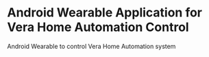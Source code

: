 # Android Wearable Application for Vera Home Automation Control
Android Wearable to control Vera Home Automation system
